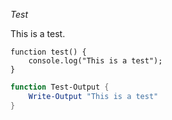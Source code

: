 *Test*

This is a test.

```
function test() {
    console.log("This is a test");
}
```

```powershell
function Test-Output {
    Write-Output "This is a test"
}
```
